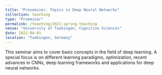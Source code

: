 ```yaml
---
title: "Proseminar: Topics in Deep Neural Networks"
collection: teaching
type: "Proeminar"
permalink: /teaching/2021-spring-teaching
venue: "University of Tuebingen, Cognitive Sciences"
date: 2022-04-01
location: "Tuebingen, Germany"
---
```


This seminar aims to cover basic concepts in the field of deep learning. A special focus is on different learning paradigms, optimization, recent advances in CNNs, deep learning frameworks and applications for deep neural networks.